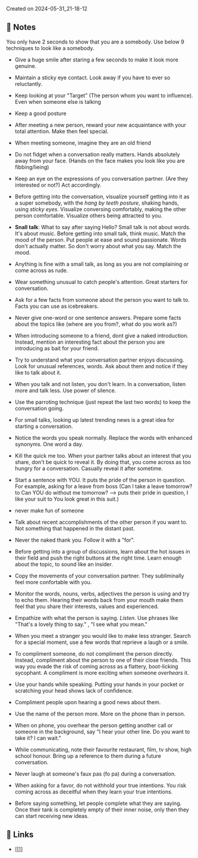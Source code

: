 Created on 2024-05-31_21-18-12

## 📔 Notes

You only have 2 seconds to show that you are a somebody. Use below 9 techniques to look like a somebody.

- Give a huge smile after staring a few seconds to make it look more genuine.

- Maintain a sticky eye contact. Look away if you have to ever so reluctantly. 

- Keep looking at your "Target" (The person whom you want to influence). Even when someone else is talking

- Keep a good posture

- After meeting a new person, reward your new acquaintance with your total attention. Make then feel special.

- When meeting someone, imagine they are an old friend

- Do not fidget when a conversation really matters. Hands absolutely away from your face. (Hands on the face makes you look like you are fibbing/lieing)

- Keep an eye on the expressions of you conversation partner. (Are they interested or not?) Act accordingly.

- Before getting into the conversation, visualize yourself getting into it as a super somebody, with the *hang by teeth posture*, shaking hands, using *sticky eyes*. Visualize conversing comfortably, making the other person comfortable. Visualize others being attracted to you.

- **Snall talk**: What to say after saying Hello?
Small talk is not about words. It's about music. Before getting into small talk, think music. Match the mood of the person. Put people at ease and sound passionate. Words don't actually matter. So don't worry about what you say. Match the mood.

- Anything is fine with a small talk, as long as you are not complaining or come across as rude.

- Wear something unusual to catch people's attention. Great starters for conversation.

- Ask for a few facts from someone about the person you want to talk to. Facts you can use as icebreakers.

- Never give one-word or one sentence answers. Prepare some facts about the topics like (where are you from?, what do you work as?)

- When introducing someone to a friend, dont give a naked introduction. Instead, mention an interesting fact about the person you are introducing as bait for your friend.

- Try to understand what your conversation partner enjoys discussing. Look for unusual references, words. Ask about them and notice if they like to talk about it.

- When you talk and not listen, you don't learn. In a conversation, listen more and talk less. Use power of silence.

- Use the parroting technique (just repeat the last two words) to keep the conversation going. 

- For small talks, looking up latest trending news is a great idea for starting a conversation.

- Notice the words you speak normally. Replace the words with enhanced synonyms. One word a day.

- Kill the quick me too. When your partner talks about an interest that you share, don't be quick to reveal it. By doing that, you come across as too hungry for a conversation. Casually reveal it after sometime.

- Start a sentence with YOU. It puts the pride of the person in question. For example, asking for a leave from boss (Can I take a leave tomorrow? to Can YOU do without me tomorrow? --> puts their pride in question, I like your suit to You look great in this suit.)

- never make fun of someone

- Talk about recent accomplishments of the other person if you want to. Not something that happened in the distant past.

- Never the naked thank you. Follow it with a "for".

- Before getting into a group of discussions, learn about the hot issues in their field and push the right buttons at the right time. Learn enough about the topic, to sound like an insider.

- Copy the movements of your conversation partner. They subliminally feel more confortable with you.

- Monitor the words, nouns, verbs, adjectives the person is using and try to echo them. Hearing their words back from your mouth make them feel that you share their interests, values and experienced.

- Empathize with what the person is saying. *Listen*. Use phrases like "That's a lovely thing to say." , "I see what you mean."

- When you meet a stranger you would like to make less stranger. Search for a special moment, use a few words that reprieve a laugh or a smile.

- To compliment someone, do not compliment the person directly. Instead, compliment about the person to one of their close friends. This way you evade the risk of coming across as a flattery, boot-licking sycophant. A compliment is more exciting when someone *overhears* it.

- Use your hands while speaking. Putting your hands in your pocket or scratching your head shows lack of confidence. 

- Compliment people upon hearing a good news about them.

- Use the name of the person more. More on the phone than in person.

- When on phone, you overhear the person getting another call or someone in the background, say "I hear your other line. Do you want to take it? I can wait."

- While communicating, note their favourite restaurant, film, tv show, high school honour. Bring up a reference to them during a future conversation.

- Never laugh at someone's faux pas (fo pa) during a conversation.

- When asking for a favor, do not withhold your true intentions. You risk coming across as deceitful when they learn your true intentions.

- Before saying something, let people complete what they are saying. Once their tank is completely empty of their inner noise, only then they can start receiving new ideas.

## 🔗 Links

- [[]]